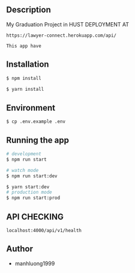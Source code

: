 
## Description
My Graduation Project in HUST
DEPLOYMENT AT
```
https://lawyer-connect.herokuapp.com/api/
```

```
This app have
```

## Installation

```bash
$ npm install

$ yarn install
```

## Environment
```
$ cp .env.example .env
```
## Running the app

```bash
# development
$ npm run start

# watch mode
$ npm run start:dev 

$ yarn start:dev 
# production mode
$ npm run start:prod
```

## API CHECKING

```
localhost:4000/api/v1/health
```


## Author

- manhluong1999

